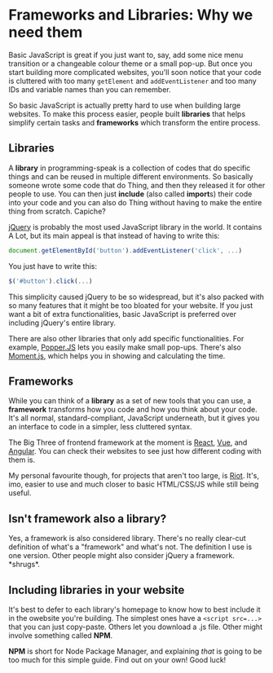 # Frameworks and Libraries: Why we need them
Basic JavaScript is great if you just want to, say, add some nice menu transition or a changeable colour theme or a small pop-up. But once you start building more complicated websites, you'll soon notice that your code is cluttered with too many `getElement` and `addEventListener` and too many IDs and variable names than you can remember.

So basic JavaScript is actually pretty hard to use when building large websites. To make this process easier, people built **libraries** that helps simplify certain tasks and **frameworks** which transform the entire process. 

## Libraries
A **library** in programming-speak is a collection of codes that do specific things and can be reused in multiple different environments. So basically someone wrote some code that do Thing, and then they released it for other people to use. You can then just **include** (also called **import**s) their code into your code and you can also do Thing without having to make the entire thing from scratch. Capiche?

[jQuery](https://jquery.com/) is probably the most used JavaScript library in the world. It contains A Lot, but its main appeal is that instead of having to write this:

```js
document.getElementById('button').addEventListener('click', ...)
``` 

You just have to write this:

```js
$('#button').click(...)
```

This simplicity caused jQuery to be so widespread, but it's also packed with so many features that it might be too bloated for your website. If you just want a bit of extra functionalities, basic JavaScript is preferred over including jQuery's entire library. 

There are also other libraries that only add specific functionalities. For example, [Popper.JS](https://popper.js.org/) lets you easily make small pop-ups. There's also [Moment.js](https://momentjs.com/), which helps you in showing and calculating the time.

## Frameworks
While you can think of a **library** as a set of new tools that you can use, a **framework** transforms how you code and how you think about your code. It's all normal, standard-compliant, JavaScript underneath, but it gives you an interface to code in a simpler, less cluttered syntax.

The Big Three of frontend framework at the moment is [React](https://reactjs.org/), [Vue](https://vuejs.org/), and [Angular](https://angularjs.org/). You can check their websites to see just how different coding with them is.

My personal favourite though, for projects that aren't too large, is [Riot](https://riot.js.org/). It's, imo, easier to use and much closer to basic HTML/CSS/JS while still being useful.

## Isn't framework also a library?
Yes, a framework is also considered library. There's no really clear-cut definition of what's a "framework" and what's not. The definition I use is one version. Other people might also consider jQuery a framework. \*shrugs\*.

## Including libraries in your website
It's best to defer to each library's homepage to know how to best include it in the owebsite you're building. The simplest ones have a `<script src=...>` that you can just copy-paste. Others let you download a .js file. Other might involve something called **NPM**. 

**NPM** is short for Node Package Manager, and explaining *that* is going to be too much for this simple guide. Find out on your own! Good luck! 

